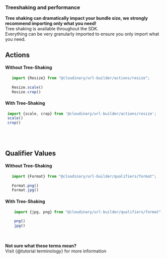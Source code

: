 ### Treeshaking and performance
<div class="alert alert-success" role="alert">
  <b>Tree shaking can dramatically impact your bundle size, we strongly recommend importing only what you need!</b>
</div>



<div>
Tree shaking is available throughout the SDK. </br>
Everything can be very granularly imported to ensure you only import what you need.
</div>


<div>
<h2>Actions</h2>
<h4>Without Tree-Shaking</h4>

 ```javascript
    import {Resize} from "@cloudinary/url-builder/actions/resize";
    
    Resize.scale()
    Resize.crop()
 ```
 <h4>With Tree-Shaking</h4>
 
   ```javascript
    import {scale, crop} from '@cloudinary/url-builder/actions/resize';
    scale()
    crop()
   ```
</div>

<br/>
<br/>
<div>
<h2>Qualifier Values</h2>
<h4>Without Tree-Shaking</h4>

 ```javascript
    import {Format} from "@cloudinary/url-builder/qualifiers/format";
    
    Format.png()
    Format.jpg()
 ```
 <h4>With Tree-Shaking</h4>
 
```javascript
    import {jpg, png} from "@cloudinary/url-builder/qualifiers/format";
    
    png()
    jpg()
```
</div>

<br/>
<br/>

<div class="alert alert-info" role="alert">
  <b>Not sure what these terms mean? <br/></b>
  Visit {@tutorial terminology} for more information
</div>
